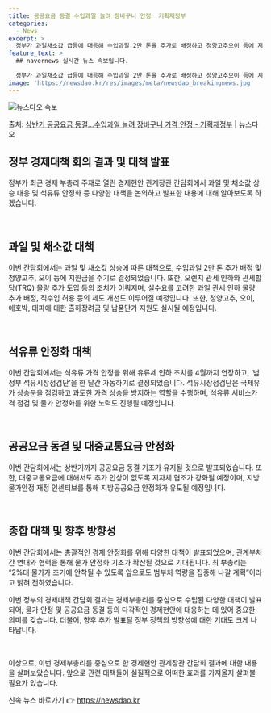 ```yaml
---
title: 공공요금 동결 수입과일 늘려 장바구니 안정  기획재정부
categories:
  - News
excerpt: >
  정부가 과일채소값 급등에 대응해 수입과일 2만 톤을 추가로 배정하고 청양고추오이 등에 지원금을 주기로 했다.…
feature_text: >
  ## navernews 실시간 뉴스 속보입니다.

  정부가 과일채소값 급등에 대응해 수입과일 2만 톤을 추가로 배정하고 청양고추오이 등에 지원금을 주기로 했다.…
image: 'https://newsdao.kr/res/images/meta/newsdao_breakingnews.jpg'
---
```


![뉴스다오 속보](https://newsdao.kr/res/images/meta/newsdao_breakingnews.jpg)

<p>출처: <a href="https://newsdao.kr/3206" rel="dofollow">상반기 공공요금 동결…수입과일 늘려 장바구니 가격 안정 - 기획재정부</a> | 뉴스다오</p>

<h2 data-ke-size="size26">정부 경제대책 회의 결과 및 대책 발표</h2>
정부가 최근 경제 부총리 주재로 열린 경제현안 관계장관 간담회에서 과일 및 채소값 상승 대응 및 석유류 안정화 등 다양한 대책을 논의하고 발표한 내용에 대해 알아보도록 하겠습니다.

<p data-ke-size="size16">&nbsp;</p>

<h2 data-ke-size="size24">과일 및 채소값 대책</h2>
이번 간담회에서는 과일 및 채소값 상승에 따른 대책으로, 수입과일 2만 톤 추가 배정 및 청양고추, 오이 등에 지원금을 주기로 결정되었습니다. 또한, 오렌지 관세 인하와 관세할당(TRQ) 물량 추가 도입 등의 조치가 이뤄지며, 실수요를 고려한 과일 관세 인하 물량 추가 배정, 직수입 허용 등의 제도 개선도 이루어질 예정입니다. 또한, 청양고추, 오이, 애호박, 대파에 대한 출하장려금 및 납품단가 지원도 실시될 예정입니다.

<p data-ke-size="size16">&nbsp;</p>

<h2 data-ke-size="size24">석유류 안정화 대책</h2>
이번 간담회에서는 석유류 가격 안정을 위해 유류세 인하 조치를 4월까지 연장하고, ‘범정부 석유시장점검단’을 한 달간 가동하기로 결정되었습니다. 석유시장점검단은 국제유가 상승분을 점검하고 과도한 가격 상승을 방지하는 역할을 수행하며, 석유류 서비스가격 점검 및 물가 안정화를 위한 노력도 진행될 예정입니다.

<p data-ke-size="size16">&nbsp;</p>

<h2 data-ke-size="size24">공공요금 동결 및 대중교통요금 안정화</h2>
이번 간담회에서는 상반기까지 공공요금 동결 기조가 유지될 것으로 발표되었습니다. 또한, 대중교통요금에 대해서도 추가 인상이 없도록 지자체 협조가 강화될 예정이며, 지방물가안정 재정 인센티브를 통해 지방공공요금 안정화가 유도될 예정입니다.

<p data-ke-size="size16">&nbsp;</p>

<h2 data-ke-size="size24">종합 대책 및 향후 방향성</h2>
이번 간담회에서는 총괄적인 경제 안정화를 위해 다양한 대책이 발표되었으며, 관계부처 간 연대와 협력을 통해 물가 안정화 기조가 확산될 것으로 기대됩니다. 최 부총리는 “2%대 물가가 조기에 안착될 수 있도록 앞으로도 범부처 역량을 집중해 나갈 계획”이라고 밝혀 전하였습니다.

이번 정부의 경제대책 간담회 결과는 경제부총리를 중심으로 수립된 다양한 대책이 발표되어, 물가 안정 및 공공요금 동결 등의 다각적인 경제현안에 대응하는 데 있어 중요한 의미를 갖습니다. 더불어, 향후 추가 발표될 정부 정책의 방향성에 대한 기대도 크게 나타납니다.

<p data-ke-size="size16">&nbsp;</p>

이상으로, 이번 경제부총리를 중심으로 한 경제현안 관계장관 간담회 결과에 대한 내용을 살펴보았습니다. 앞으로 관련 대책들이 실질적으로 어떠한 효과를 가져올지 살펴볼 필요가 있습니다. 

신속 뉴스 바로가기 👉 <a href="https://newsdao.kr" rel="dofollow">https://newsdao.kr</a>


